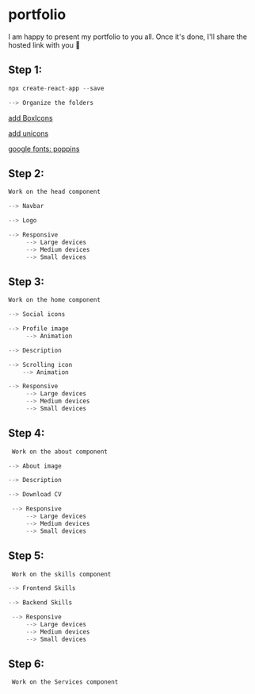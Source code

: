 # portfolio
I am happy to present my portfolio to you all. Once it's done, I'll share the hosted link with you 🌸
## Step 1:
```js
npx create-react-app --save
```
```js
--> Organize the folders
```
 <a href="https://boxicons.com/usage"> add BoxIcons   
 </a>
 
 <a href="https://iconscout.com/unicons"> add unicons
  </a>

 <a href="https://fonts.google.com/"> google fonts: poppins
 </a>

 ## Step 2: 
```js
Work on the head component
```
```js
--> Navbar
```
```js
--> Logo
```
```js
--> Responsive
     --> Large devices
     --> Medium devices
     --> Small devices
```

 ## Step 3: 
```js
Work on the home component
```
```js
--> Social icons
```
```js
--> Profile image
     --> Animation
```
```js
--> Description 
```
```js
--> Scrolling icon
    --> Animation
```
```js
--> Responsive
     --> Large devices
     --> Medium devices
     --> Small devices
```
 ## Step 4: 
```js
 Work on the about component
```
```js
--> About image
 ``` 
```js
--> Description
``` 
```js
--> Download CV
 ``` 
```js
 --> Responsive
     --> Large devices
     --> Medium devices
     --> Small devices
```

## Step 5: 

```js
 Work on the skills component
```
```js
--> Frontend Skills
```
```js
--> Backend Skills
```
```js
 --> Responsive
     --> Large devices
     --> Medium devices
     --> Small devices
```
## Step 6: 

```js
 Work on the Services component
```
```js
```
